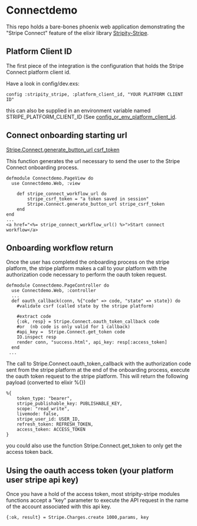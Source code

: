 # Connectdemo

This repo holds a bare-bones phoenix web application demonstrating the "Stripe Connect" feature of the elixir library [Stripity-Stripe](https://github.com/robconery/stripity-stripe).

## Platform Client ID
The first piece of the integration is the configuration that holds the Stripe Connect platform client id.

Have a look in config/dev.exs:
```
config :stripity_stripe, :platform_client_id, "YOUR PLATFORM CLIENT ID"
```

this can also be supplied in an environment variable named STRIPE_PLATFORM_CLIENT_ID (See [config_or_env_platform_client_id](https://github.com/robconery/stripity-stripe/blob/master/lib/stripe.ex).

## Connect onboarding starting url
[Stripe.Connect.generate_button_url csrf_token](https://github.com/robconery/stripity-stripe/blob/master/lib/stripe/connect.ex)

This function generates the url necessary to send the user to the Stripe Connect onboarding process.
```
defmodule Connectdemo.PageView do
  use Connectdemo.Web, :view

    def stripe_connect_workflow_url do
        stripe_csrf_token = "a token saved in session"
        Stripe.Connect.generate_button_url stripe_csrf_token
    end
end
...
<a href="<%= stripe_connect_workflow_url() %>">Start connect workflow</a>
```

## Onboarding workflow return
Once the user has completed the onboarding process on the stripe platform,
the stripe platform makes a call to your platform with the authorization code necessary to perform the oauth token request.

```
defmodule Connectdemo.PageController do
  use Connectdemo.Web, :controller
  ...
  def oauth_callback(conn, %{"code" => code, "state" => state}) do
    #validate csrf (called state by the stripe platform)

    #extract code
    {:ok, resp} = Stripe.Connect.oauth_token_callback code
    #or  (nb code is only valid for 1 callback)
    #api_key =  Stripe.Connect.get_token code
    IO.inspect resp
    render conn, "success.html", api_key: resp[:access_token]  
  end
 ... 
```

The call to Stripe.Connect.oauth_token_callback with the authorization code sent from the stripe platform at the end of the onboarding process, execute the oauth token request to the stripe platform. This will return the following payload (converted to elixir %{})

```
%{
    token_type: "bearer",
    stripe_publishable_key: PUBLISHABLE_KEY,
    scope: "read_write",
    livemode: false,
    stripe_user_id: USER_ID,
    refresh_token: REFRESH_TOKEN,
    access_token: ACCESS_TOKEN
}
```

you could also use the function Stripe.Connect.get_token to only get the access token back.

## Using the oauth access token (your platform user stripe api key)
Once you have a hold of the access token, most stripity-stripe modules functions accept a "key" parameter to execute the API request in the name of the account associated with this api key.
```
{:ok, result} = Stripe.Charges.create 1000,params, key
```


